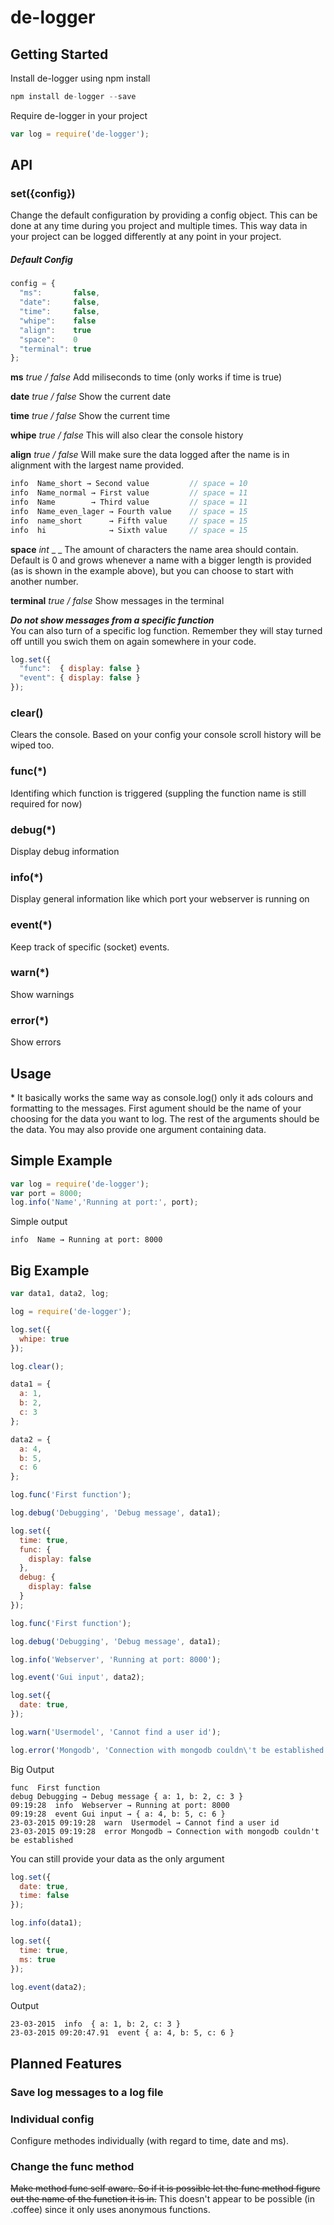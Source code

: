 # de-logger
## Getting Started

Install de-logger using npm install
```javascript
npm install de-logger --save
```

Require de-logger in your project
```javascript
var log = require('de-logger');
```

## API

### set({config})
Change the default configuration by providing a config object. This can be done at any time during you project and multiple times. This way data in your project can be logged differently at any point in your project.

##### Default Config
```javascript
config = {
  "ms":       false,
  "date":     false,
  "time":     false,
  "whipe":    false
  "align":    true
  "space":    0
  "terminal": true
};
```
__ms__        _true / false_
Add miliseconds to time (only works if time is true)

__date__      _true / false_
Show the current date

__time__      _true / false_
Show the current time

__whipe__     _true / false_
This will also clear the console history

__align__     _true / false_
Will make sure the data logged after the name is in alignment with the largest name provided.
```javascript
info  Name_short → Second value         // space = 10
info  Name_normal → First value         // space = 11
info  Name        → Third value         // space = 11
info  Name_even_lager → Fourth value    // space = 15
info  name_short      → Fifth value     // space = 15
info  hi              → Sixth value     // space = 15
```
__space__     _int_    _ _
The amount of characters the name area should contain. Default is 0 and grows whenever a name with a bigger length is provided (as is shown in the example above), but you can choose to start with another number.

__terminal__  _true / false_
Show messages in the terminal

___Do not show messages from a specific function___<br>
You can also turn of a specific log function. Remember they will stay turned off untill you swich them on again somewhere in your code.
```javascript
log.set({
  "func":  { display: false }
  "event": { display: false }
});
```

### clear()
Clears the console. Based on your config your console scroll history will be wiped too.

### func(*)
Identifing which function is triggered (suppling the function name is still required for now)

### debug(*)
Display debug information

### info(*)
Display general information like which port your webserver is running on

### event(*)
Keep track of specific (socket) events.

### warn(*)
Show warnings

### error(*)
Show errors


## Usage
\* It basically works the same way as console.log() only it ads colours and formatting to the messages. First agument should be the name of your choosing for the data you want to log. The rest of the arguments should be the data. You may also provide one argument containing data.


## Simple Example
```javascript
var log = require('de-logger');
var port = 8000;
log.info('Name','Running at port:', port);
```
Simple output
```
info  Name → Running at port: 8000
```


## Big Example
```javascript
var data1, data2, log;

log = require('de-logger');

log.set({
  whipe: true
});

log.clear();

data1 = {
  a: 1,
  b: 2,
  c: 3
};

data2 = {
  a: 4,
  b: 5,
  c: 6
};

log.func('First function');

log.debug('Debugging', 'Debug message', data1);

log.set({
  time: true,
  func: {
    display: false
  },
  debug: {
    display: false
  }
});

log.func('First function');

log.debug('Debugging', 'Debug message', data1);

log.info('Webserver', 'Running at port: 8000');

log.event('Gui input', data2);

log.set({
  date: true,
});

log.warn('Usermodel', 'Cannot find a user id');

log.error('Mongodb', 'Connection with mongodb couldn\'t be established');
```
Big Output
```
func  First function
debug Debugging → Debug message { a: 1, b: 2, c: 3 }
09:19:28  info  Webserver → Running at port: 8000
09:19:28  event Gui input → { a: 4, b: 5, c: 6 }
23-03-2015 09:19:28  warn  Usermodel → Cannot find a user id
23-03-2015 09:19:28  error Mongodb → Connection with mongodb couldn't be established
```
You can still provide your data as the only argument
```javascript
log.set({
  date: true,
  time: false
});

log.info(data1);

log.set({
  time: true,
  ms: true
});

log.event(data2);
```
Output
```
23-03-2015  info  { a: 1, b: 2, c: 3 }
23-03-2015 09:20:47.91  event { a: 4, b: 5, c: 6 }
```


## Planned Features

### Save log messages to a log file

### Individual config
Configure methodes individually (with regard to time, date and ms).

### Change the func method
~~Make method func self aware. So if it is possible let the func method figure out the name of the function it is in.~~
This doesn't appear to be possible (in .coffee) since it only uses anonymous functions.